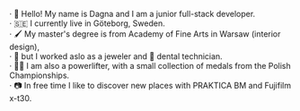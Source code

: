 · 👋 Hello! My name is Dagna and I am a junior full-stack developer. <br/>
· 🇸🇪 I currently live in Göteborg, Sweden. <br/>
· 🖌️ My master's degree is from Academy of Fine Arts in Warsaw (interior design), <br/>
· 💍 but I worked aslo as a jeweler and 🦷 dental technician. <br/>
· 🏋️‍♀️ I am also a powerlifter, with a small collection of medals from the Polish Championships. <br/>
· 📷 In free time I like to discover new places with PRAKTICA BM and Fujifilm x-t30.
